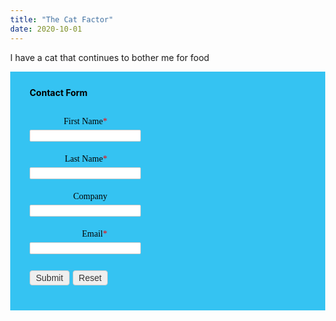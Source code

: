 ```yaml
---
title: "The Cat Factor"
date: 2020-10-01
---
```

I have a cat that continues to bother me for food

<!-- Note :
   - You can modify the font style and form style to suit your website. 
   - Code lines with comments Do not remove this code are required for the form to work properly, make sure that you do not remove these lines of code. 
   - The Mandatory check script can modified as to suit your business needs. 
   - It is important that you test the modified form before going live.-->
   
<div id='crmWebToEntityForm' class='zcwf_lblRight crmWebToEntityForm' style='background-color: #35C3F2;color: black;max-width: 600px;'>
  <meta name='viewport' content='width=device-width, initial-scale=1.0'>
   <META HTTP-EQUIV ='content-type' CONTENT='text/html;charset=UTF-8'>
   <form action='https://crm.zoho.eu/crm/WebToLeadForm' name=WebToLeads320819000000266556 method='POST' onSubmit='javascript:document.charset="UTF-8"; return checkMandatory320819000000266556()' accept-charset='UTF-8'>
 <input type='text' style='display:none;' name='xnQsjsdp' value='5e63d97a5a71d131b670531eaab98cc2ef64aaf86ffd53f9a32178e4bf92e5e9'></input> 
 <input type='hidden' name='zc_gad' id='zc_gad' value=''></input> 
 <input type='text' style='display:none;' name='xmIwtLD' value='ca31c2bff530fedc88aa9d5863e5bfa742086a1c33fd2882bb7a6a363ee99e15'></input> 
 <input type='text'  style='display:none;' name='actionType' value='TGVhZHM='></input>
 <input type='text' style='display:none;' name='returnURL' value='http://www.superneconsulting.co.uk/' > </input>
	 <!-- Do not remove this code. -->
<style>
html,body{
	margin: 0px;
}
#crmWebToEntityForm.zcwf_lblRight {
	width:100%;
	padding: 25px;
	margin: 0 auto;
	box-sizing: border-box;
}
#crmWebToEntityForm.zcwf_lblRight * {
	box-sizing: border-box;
}
#crmWebToEntityForm{text-align: left;}
#crmWebToEntityForm * {
	direction: ltr;
}
.zcwf_lblRight .zcwf_title {
	word-wrap: break-word;
	padding: 0px 6px 10px;
	font-weight: bold;
}
.zcwf_lblRight .zcwf_col_fld input[type=text], .zcwf_lblRight .zcwf_col_fld textarea {
	width: 60%;
	border: 1px solid #ccc;
	resize: vertical;
	border-radius: 2px;
	float: left;
}
.zcwf_lblRight .zcwf_col_lab {
	width: 30%;
	word-break: break-word;
	padding: 0px 6px 0px;
	margin-right: 10px;
	margin-top: 5px;
	float: left;
	min-height: 1px;
	text-align: right;
}
.zcwf_lblRight .zcwf_col_fld {
	float: left;
	width: 68%;
	padding: 0px 6px 0px;
	position: relative;
	margin-top: 5px;
}
.zcwf_lblRight .zcwf_privacy{padding: 6px;}
.zcwf_lblRight .wfrm_fld_dpNn{display: none;}
.dIB{display: inline-block;}
.zcwf_lblRight .zcwf_col_fld_slt {
	width: 60%;
	border: 1px solid #ccc;
	background: #fff;
	border-radius: 4px;
	font-size: 14px;
	float: left;
	resize: vertical;
}
.zcwf_lblRight .zcwf_row:after, .zcwf_lblRight .zcwf_col_fld:after {
	content: '';
	display: table;
	clear: both;
}
.zcwf_lblRight .zcwf_col_help {
	float: left;
	margin-left: 7px;
	font-size: 14px;
	max-width: 35%;
	word-break: break-word;
}
.zcwf_lblRight .zcwf_help_icon {
	cursor: pointer;
	width: 16px;
	height: 16px;
	display: inline-block;
	background: #fff;
	border: 1px solid #ccc;
	color: #ccc;
	text-align: center;
	font-size: 11px;
	line-height: 16px;
	font-weight: bold;
	border-radius: 50%;
}
.zcwf_lblRight .zcwf_row {margin: 15px 0px;}
.zcwf_lblRight .formsubmit {
	margin-right: 5px;
	cursor: pointer;
	color: #333;
	font-size: 14px;
}
.zcwf_lblRight .zcwf_privacy_txt {
	color: rgb(0, 0, 0);
	font-size: 14px;
	font-family: Verdana;
	display: inline-block;
	vertical-align: top;
	color: #333;
	padding-top: 2px;
	margin-left: 6px;
}
.zcwf_lblRight .zcwf_button {
	font-size: 14px;
	color: #333;
	border: 1px solid #ccc;
	padding: 3px 9px;
	border-radius: 4px;
	cursor: pointer;
	max-width: 120px;
	overflow: hidden;
	text-overflow: ellipsis;
	white-space: nowrap;
}
.zcwf_lblRight .zcwf_tooltip_over{
	position: relative;
}
.zcwf_lblRight .zcwf_tooltip_ctn{
	position: absolute;
	background: #dedede;
	padding: 3px 6px;
	top: 3px;
	border-radius: 4px;word-break: break-all;
	min-width: 50px;
	max-width: 150px;
	color: #333;
}
.zcwf_lblRight .zcwf_ckbox{
	float: left;
}
.zcwf_lblRight .zcwf_file{
	width: 55%;
	box-sizing: border-box;
	float: left;
}
.clearB:after{
	content:'';
	display: block;
	clear: both;
}
@media all and (max-width: 600px) {
	.zcwf_lblRight .zcwf_col_lab, .zcwf_lblRight .zcwf_col_fld {
		width: auto;
		float: none !important;
	}
	.zcwf_lblRight .zcwf_col_help {width: 40%;}
	.zcwf_lblRight.zcwf_rtl .zcwf_col_lab {text-align: left;}
	.zcwf_lblRight.zcwf_rtl .zcwf_col_lab {text-align: right;}
}
</style>
<div class='zcwf_title' style='max-width: 600px;color: black;'>Contact Form</div>
<div class='zcwf_row'><div class='zcwf_col_lab' style='font-size:14px; font-family: Verdana;'><label for='First_Name'>First Name<span style='color:red;'>*</span></label></div><div class='zcwf_col_fld'><input type='text' id='First_Name' name='First Name' maxlength='40'></input><div class='zcwf_col_help'></div></div></div>
<div class='zcwf_row'><div class='zcwf_col_lab' style='font-size:14px; font-family: Verdana;'><label for='Last_Name'>Last Name<span style='color:red;'>*</span></label></div><div class='zcwf_col_fld'><input type='text' id='Last_Name' name='Last Name' maxlength='80'></input><div class='zcwf_col_help'></div></div></div>
<div class='zcwf_row'><div class='zcwf_col_lab' style='font-size:14px; font-family: Verdana;'><label for='Company'>Company</label></div><div class='zcwf_col_fld'><input type='text' id='Company' name='Company' maxlength='100'></input><div class='zcwf_col_help'></div></div></div>
<div class='zcwf_row'><div class='zcwf_col_lab' style='font-size:14px; font-family: Verdana;'><label for='Email'>Email<span style='color:red;'>*</span></label></div><div class='zcwf_col_fld'><input type='text' ftype='email' id='Email' name='Email' maxlength='100'></input><div class='zcwf_col_help'></div></div></div><div class='zcwf_row'><div class='zcwf_col_lab'></div><div class='zcwf_col_fld'><input type='submit' id='formsubmit' class='formsubmit zcwf_button' value='Submit' title='Submit'><input type='reset' class='zcwf_button' name='reset' value='Reset' title='Reset'></div></div>
	<script>
 	  var mndFileds=new Array('First Name','Last Name','Email');
 	  var fldLangVal=new Array('First Name','Last Name','Email'); 
		var name='';
		var email='';
	function validateEmail()
	{
		var emailFld = document.querySelectorAll('[ftype=email]');
		var i;
		for (i = 0; i < emailFld.length; i++)
		{
			var emailVal = emailFld[i].value;
			if((emailVal.replace(/^\s+|\s+$/g, '')).length!=0 )
			{
				var atpos=emailVal.indexOf('@');
				var dotpos=emailVal.lastIndexOf('.');
				if (atpos<1 || dotpos<atpos+2 || dotpos+2>=emailVal.length)
				{
					alert('Please enter a valid email address. ');
					emailFld[i].focus();
					return false;
				}
			}
		}
		return true;
	}

 	  function checkMandatory320819000000266556() {
		for(i=0;i<mndFileds.length;i++) {
		  var fieldObj=document.forms['WebToLeads320819000000266556'][mndFileds[i]];
		  if(fieldObj) {
			if (((fieldObj.value).replace(/^\s+|\s+$/g, '')).length==0) {
			 if(fieldObj.type =='file')
				{ 
				 alert('Please select a file to upload.'); 
				 fieldObj.focus(); 
				 return false;
				} 
			alert(fldLangVal[i] +' cannot be empty'); 
   	   	  	  fieldObj.focus();
   	   	  	  return false;
			}  else if(fieldObj.nodeName=='SELECT') {
  	   	   	 if(fieldObj.options[fieldObj.selectedIndex].value=='-None-') {
				alert(fldLangVal[i] +' cannot be none'); 
				fieldObj.focus();
				return false;
			   }
			} else if(fieldObj.type =='checkbox'){
 	 	 	 if(fieldObj.checked == false){
				alert('Please accept  '+fldLangVal[i]);
				fieldObj.focus();
				return false;
			   } 
			 } 
			 try {
			     if(fieldObj.name == 'Last Name') {
				name = fieldObj.value;
 	 	 	    }
			} catch (e) {}
		    }
		}
		if(!validateEmail()){return false;}
		document.querySelector('.crmWebToEntityForm .formsubmit').setAttribute('disabled', true);
	}

function tooltipShow(el){
	var tooltip = el.nextElementSibling;
	var tooltipDisplay = tooltip.style.display;
	if(tooltipDisplay == 'none'){
		var allTooltip = document.getElementsByClassName('zcwf_tooltip_over');
		for(i=0; i<allTooltip.length; i++){
			allTooltip[i].style.display='none';
		}
		tooltip.style.display = 'block';
	}else{
		tooltip.style.display='none';
	}
}
</script>
	</form>
</div>
